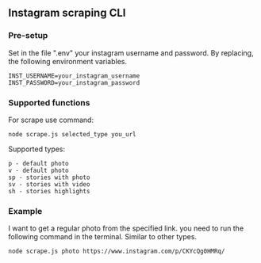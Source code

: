 ## Instagram scraping CLI
### Pre-setup

Set in the file ".env" your instagram username and password. By replacing, the following environment variables.
```
INST_USERNAME=your_instagram_username
INST_PASSWORD=your_instagram_password
```

### Supported functions

For scrape use command:
```
node scrape.js selected_type you_url
```

Supported types:
```
p - default photo
v - default photo
sp - stories with photo
sv - stories with video
sh - stories highlights
```
### Example

I want to get a regular photo from the specified link. you need to run the following command in the terminal. Similar to other types.

```
node scrape.js photo https://www.instagram.com/p/CKYcQg0HMRq/
```